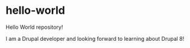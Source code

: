 # hello-world
Hello World repository!

I am a Drupal developer and looking forward to learning about Drupal 8!
